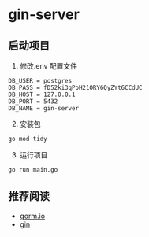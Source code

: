 # gin-server

## 启动项目

1. 修改.env 配置文件

```base
DB_USER = postgres
DB_PASS = fD52ki3qPbH21ORY6QyZYt6CCdUC
DB_HOST = 127.0.0.1
DB_PORT = 5432
DB_NAME = gin-server
```

2. 安装包

```bash
go mod tidy
```

3. 运行项目

```bash
go run main.go

```

## 推荐阅读

- [gorm.io](https://gorm.io/zh_CN/docs/create.html)
- [gin](https://gin-gonic.com/zh-cn/docs/)
